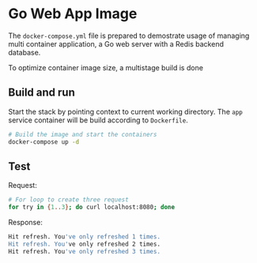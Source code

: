 # Go Web App Image

The `docker-compose.yml` file is prepared to demostrate usage of managing multi container application, a Go web server with a Redis backend database.

To optimize container image size, a multistage build is done

## Build and run

Start the stack by pointing context to current working directory. The `app` service container will be build according to `Dockerfile`.

```bash
# Build the image and start the containers
docker-compose up -d
```

## Test

Request:

```bash
# For loop to create three request
for try in {1..3}; do curl localhost:8080; done
```

Response:
```bash
Hit refresh. You've only refreshed 1 times.
Hit refresh. You've only refreshed 2 times.
Hit refresh. You've only refreshed 3 times.
```